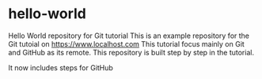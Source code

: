 
# hello-world
Hello World repository for Git tutorial
This is an example repository for the Git tutoial on https://www.localhost.com
This tutorial focus mainly on Git and GitHub as its remote.
This repository is built step by step in the tutorial.

It now includes steps for GitHub

